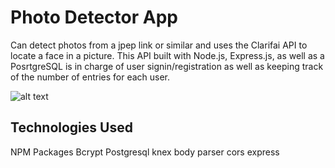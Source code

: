 # Photo Detector App

Can detect photos from a jpep link or similar and uses the Clarifai API to locate a face in a picture.
This API built with Node.js, Express.js, as well as a PosrtgreSQL is in charge of user 
signin/registration as well as keeping track of the number of entries for each user.

![alt text](http://url/to/img.png)




## Technologies Used

NPM Packages
Bcrypt
Postgresql
knex
body parser
cors
express
